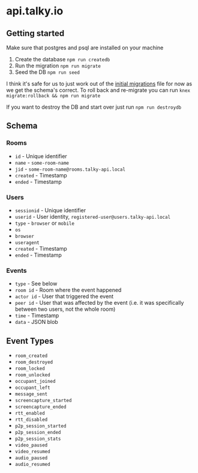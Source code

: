 # api.talky.io

## Getting started
Make sure that postgres and psql are installed on your machine

1. Create the database `npm run createdb`
2. Run the migration `npm run migrate`
3. Seed the DB `npm run seed`

I think it's safe for us to just work out of the [initial migrations]('./migrations/20170614103301_initial.js') file for now as we get the schema's correct.  To roll back and re-migrate you can run `knex migrate:rollback && npm run migrate`

If you want to destroy the DB and start over just run `npm run destroydb`

## Schema

### Rooms
- `id` - Unique identifier
- `name` - `some-room-name`
- `jid` - `some-room-name@rooms.talky-api.local`
- `created` - Timestamp
- `ended` - Timestamp

### Users
- `sessionid` - Unique identifier
- `userid` - User identity, `registered-user@users.talky-api.local`
- `type` - `browser` or `mobile`
- `os`
- `browser`
- `useragent`
- `created` - Timestamp
- `ended` - Timestamp

### Events
- `type` - See below
- `room id` - Room where the event happened
- `actor id` - User that triggered the event
- `peer id` - User that was affected by the event (i.e. it was specifically between two users, not the whole room)
- `time` - Timestamp
- `data` - JSON blob

## Event Types

- `room_created`
- `room_destroyed`
- `room_locked`
- `room_unlocked`
- `occupant_joined`
- `occupant_left`
- `message_sent`
- `screencapture_started`
- `screencapture_ended`
- `rtt_enabled`
- `rtt_disabled`
- `p2p_session_started`
- `p2p_session_ended`
- `p2p_session_stats`
- `video_paused`
- `video_resumed`
- `audio_paused`
- `audio_resumed`


